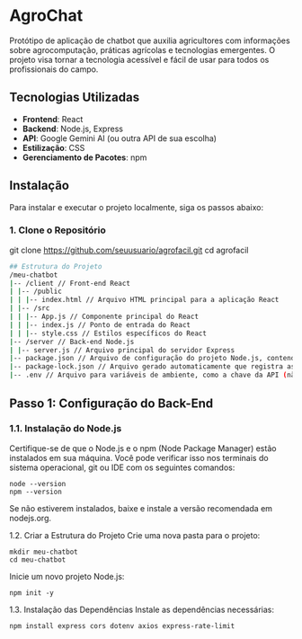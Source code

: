 # AgroChat
Protótipo de aplicação de chatbot que auxilia agricultores com informações sobre agrocomputação, práticas agrícolas e tecnologias emergentes.
O projeto visa tornar a tecnologia acessível e fácil de usar para todos os profissionais do campo.

## Tecnologias Utilizadas

- **Frontend**: React
- **Backend**: Node.js, Express
- **API**: Google Gemini AI (ou outra API de sua escolha)
- **Estilização**: CSS
- **Gerenciamento de Pacotes**: npm

## Instalação

Para instalar e executar o projeto localmente, siga os passos abaixo:

### 1. Clone o Repositório

git clone https://github.com/seuusuario/agrofacil.git
cd agrofacil
```bash
## Estrutura do Projeto
/meu-chatbot
|-- /client // Front-end React
| |-- /public
| | |-- index.html // Arquivo HTML principal para a aplicação React
| |-- /src
| | |-- App.js // Componente principal do React
| | |-- index.js // Ponto de entrada do React
| | |-- style.css // Estilos específicos do React
|-- /server // Back-end Node.js
| |-- server.js // Arquivo principal do servidor Express
|-- package.json // Arquivo de configuração do projeto Node.js, contendo dependências
|-- package-lock.json // Arquivo gerado automaticamente que registra as versões exatas das dependências instaladas
|-- .env // Arquivo para variáveis de ambiente, como a chave da API (não deve ser versionado)
```

## Passo 1: Configuração do Back-End

### 1.1. Instalação do Node.js

Certifique-se de que o Node.js e o npm (Node Package Manager) estão instalados em sua máquina.
Você pode verificar isso nos terminais do sistema operacional, git ou IDE com os seguintes comandos:
```
node --version
npm --version
```
Se não estiverem instalados, baixe e instale a versão recomendada em nodejs.org.

1.2. Criar a Estrutura do Projeto
Crie uma nova pasta para o projeto:
```
mkdir meu-chatbot
cd meu-chatbot
```
Inicie um novo projeto Node.js:
```
npm init -y
```

1.3. Instalação das Dependências
Instale as dependências necessárias:
```
npm install express cors dotenv axios express-rate-limit
```

